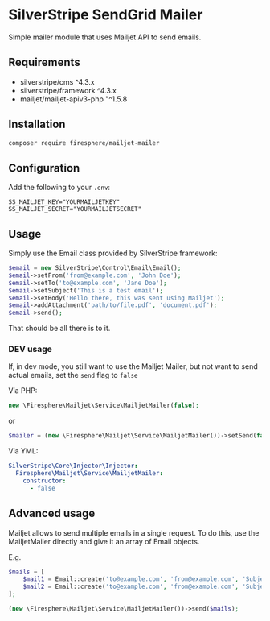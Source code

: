 # SilverStripe SendGrid Mailer 

Simple mailer module that uses Mailjet API to send emails.

## Requirements

* silverstripe/cms ^4.3.x
* silverstripe/framework ^4.3.x
* mailjet/mailjet-apiv3-php "^1.5.8

## Installation

```bash
composer require firesphere/mailjet-mailer
```

## Configuration

Add the following to your `.env`:

```dotenv
SS_MAILJET_KEY="YOURMAILJETKEY"
SS_MAILJET_SECRET="YOURMAILJETSECRET"
```

## Usage

Simply use the Email class provided by SilverStripe framework:

```php
$email = new SilverStripe\Control\Email\Email();
$email->setFrom('from@example.com', 'John Doe');
$email->setTo('to@example.com', 'Jane Doe');
$email->setSubject('This is a test email');
$email->setBody('Hello there, this was sent using Mailjet');
$email->addAttachment('path/to/file.pdf', 'document.pdf');
$email->send();
```

That should be all there is to it.

### DEV usage

If, in dev mode, you still want to use the Mailjet Mailer, but
not want to send actual emails, set the `send` flag to `false`

Via PHP:
```php
new \Firesphere\Mailjet\Service\MailjetMailer(false);
```
or
```php
$mailer = (new \Firesphere\Mailjet\Service\MailjetMailer())->setSend(false);
```

Via YML:
```yaml
SilverStripe\Core\Injector\Injector:
  Firesphere\Mailjet\Service\MailjetMailer:
    constructor:
      - false
```

## Advanced usage

Mailjet allows to send multiple emails in a single request.
To do this, use the MailjetMailer directly and give it an array of Email objects.

E.g.

```php
$mails = [
    $mail1 = Email::create('to@example.com', 'from@example.com', 'Subject', 'Body'); // 
    $mail2 = Email::create('to@example.com', 'from@example.com', 'Subject', 'Body'); // 
];

(new \Firesphere\Mailjet\Service\MailjetMailer())->send($mails);
```

